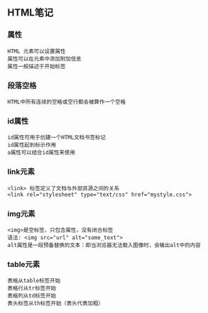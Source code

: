 ## HTML笔记

### 属性
    HTML 元素可以设置属性
    属性可以在元素中添加附加信息
    属性一般描述于开始标签

### 段落空格
    HTML中所有连续的空格或空行都会被算作一个空格
    
### id属性
    id属性可用于创建一个HTML文档书签标记
    id属性起到标示作用
    a属性可以结合id属性来使用
    
### link元素
    <link> 标签定义了文档与外部资源之间的关系
    <link rel="stylesheet" type="text/css" href="mystyle.css">

### img元素
    <img>是空标签，只包含属性，没有闭合标签
    语法: <img src="url" alt="some_text">
    alt属性是一段预备替换的文本：即当浏览器无法载入图像时，会输出alt中的内容
    
### table元素
    表格从table标签开始
    表格行从tr标签开始
    表格列从td标签开始
    表头标签从th标签开始（表头代表加粗）